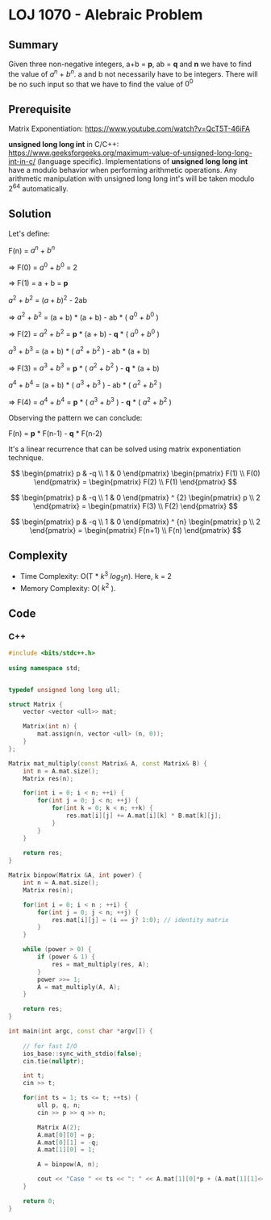# LOJ 1070 - Alebraic Problem

## Summary
Given three non-negative integers, a+b = **p**, ab = **q** and **n** we have to find the value of $a^n$ + $b^n$. a and b not necessarily have to be integers. There will be no such input so that we have to find the value of $0^0$

## Prerequisite
Matrix Exponentiation: https://www.youtube.com/watch?v=QcT5T-46iFA

**unsigned long long int** in C/C++: https://www.geeksforgeeks.org/maximum-value-of-unsigned-long-long-int-in-c/ (language specific). Implementations of **unsigned long long int** have a modulo behavior when performing arithmetic operations. Any arithmetic manipulation with unsigned long long int's will be taken modulo $2^{64}$ automatically.

## Solution
Let's define:

F(n) = $a^n$ + $b^n$

=> F(0) = $a^0$ + $b^0$ = 2

=> F(1) = a + b = **p**

$a^2$ +  $b^2$ = $(a+b)^2$ - 2ab

=> $a^2$ +  $b^2$ = (a + b) * (a + b) - ab * ( $a^0$ + $b^0$ )

=> F(2) = $a^2$ +  $b^2$ = **p** * (a + b) - **q** * ( $a^0$ + $b^0$ )

$a^3$ +  $b^3$ = (a + b) * ( $a^2$ +  $b^2$ ) - ab * (a + b)

=> F(3) = $a^3$ +  $b^3$ = **p** * ( $a^2$ +  $b^2$ ) - **q** * (a + b)

$a^4$ +  $b^4$ = (a + b) * ( $a^3$ +  $b^3$ ) - ab * ( $a^2$ +  $b^2$ )

=> F(4) = $a^4$ +  $b^4$ = **p** * ( $a^3$ +  $b^3$ ) - **q** * ( $a^2$ +  $b^2$ )

Observing the pattern we can conclude:

F(n) = **p** * F(n-1) - **q** * F(n-2) 

It's a linear recurrence that can be solved using matrix exponentiation technique.

$$
\begin{pmatrix}
p & -q \\
1 & 0
\end{pmatrix}
\begin{pmatrix}
F(1) \\
F(0)
\end{pmatrix} =
\begin{pmatrix}
F(2) \\
F(1)
\end{pmatrix}
$$

$$
\begin{pmatrix}
p & -q \\
1 & 0
\end{pmatrix} ^ {2}
\begin{pmatrix}
p \\
2
\end{pmatrix} =
\begin{pmatrix}
F(3) \\
F(2)
\end{pmatrix}
$$

$$
\begin{pmatrix}
p & -q \\
1 & 0
\end{pmatrix} ^ {n}
\begin{pmatrix}
p \\
2
\end{pmatrix} =
\begin{pmatrix}
F(n+1) \\
F(n)
\end{pmatrix}
$$

## Complexity
- Time Complexity: O(T * $k^3$ $log{_2}{n}$). Here, k = 2
- Memory Complexity: O( $k^2$ ).

## Code

### C++

```cpp
#include <bits/stdc++.h>
 
using namespace std;


typedef unsigned long long ull;

struct Matrix {
    vector <vector <ull>> mat;

    Matrix(int n) {
        mat.assign(n, vector <ull> (n, 0));
    }
};

Matrix mat_multiply(const Matrix& A, const Matrix& B) {
    int n = A.mat.size();
    Matrix res(n);

    for(int i = 0; i < n; ++i) {
        for(int j = 0; j < n; ++j) {
            for(int k = 0; k < n; ++k) {
                res.mat[i][j] += A.mat[i][k] * B.mat[k][j];
            }
        }
    }
    
    return res;
}

Matrix binpow(Matrix &A, int power) {
    int n = A.mat.size();
    Matrix res(n);

    for(int i = 0; i < n ; ++i) {
        for(int j = 0; j < n; ++j) {
            res.mat[i][j] = (i == j? 1:0); // identity matrix
        }
    }

    while (power > 0) {
        if (power & 1) {
            res = mat_multiply(res, A);
        }
        power >>= 1;
        A = mat_multiply(A, A);
    }

    return res;
}

int main(int argc, const char *argv[]) {
     
    // for fast I/O
    ios_base::sync_with_stdio(false);
    cin.tie(nullptr);

    int t;
    cin >> t;

    for(int ts = 1; ts <= t; ++ts) {
        ull p, q, n;
        cin >> p >> q >> n;

        Matrix A(2);
        A.mat[0][0] = p;
        A.mat[0][1] = -q;
        A.mat[1][0] = 1;

        A = binpow(A, n);

        cout << "Case " << ts << ": " << A.mat[1][0]*p + (A.mat[1][1]<<1) << '\n';
    }

    return 0;
} 
```
